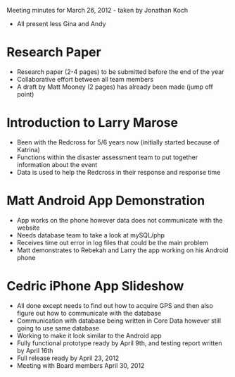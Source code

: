 Meeting minutes for March 26, 2012 - taken by Jonathan Koch
  * All present less Gina and Andy

# Research Paper #

  * Research paper (2-4 pages) to be submitted before the end of the year
  * Collaborative effort between all team members
  * A draft by Matt Mooney (2 pages) has already been made (jump off point)

# Introduction to Larry Marose #

  * Been with the Redcross for 5/6 years now (initially started because of Katrina)
  * Functions within the disaster assessment team to put together information about the event
  * Data is used to help the Redcross in their response and response time

# Matt Android App Demonstration #

  * App works on the phone however data does not communicate with the website
  * Needs database team to take a look at mySQL/php
  * Receives time out error in log files that could be the main problem
  * Matt demonstrates to Rebekah and Larry the app working on his Android phone

# Cedric iPhone App Slideshow #

  * All done except needs to find out how to acquire GPS and then also figure out how to communicate with the database
  * Communication with database being written in Core Data however still going to use same database
  * Working to make it look similar to the Android app
  * Fully functional prototype ready by April 9th, and testing report written by April 16th
  * Full release ready by April 23, 2012
  * Meeting with Board members April 30, 2012